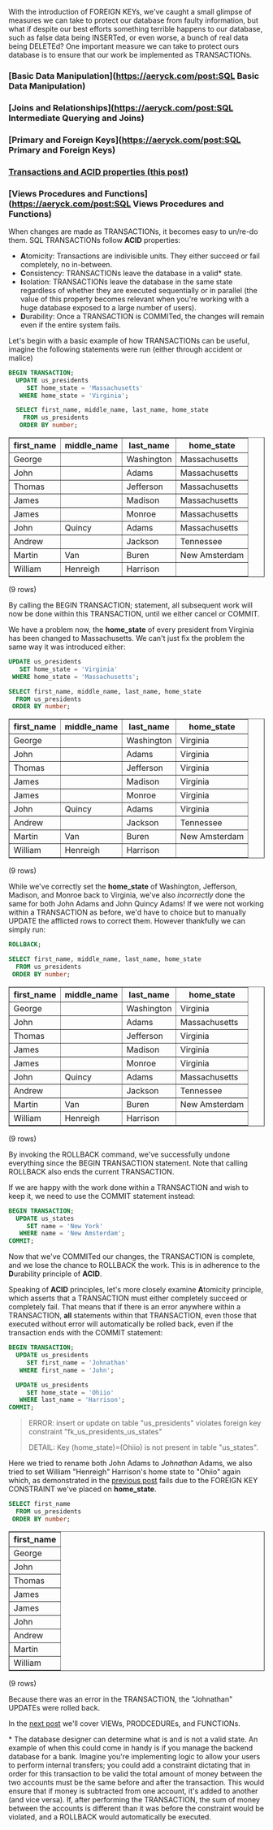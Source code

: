 With the introduction of FOREIGN KEYs, we've caught a small glimpse of measures
we can take to protect our database from faulty information, but what if despite
our best efforts something terrible happens to our database, such as false data
being INSERTed, or even worse, a bunch of real data being DELETEd? One important
measure we can take to protect ours database is to ensure that our work be
implemented as TRANSACTIONs. 

### [Basic Data Manipulation](https://aeryck.com/post:SQL Basic Data Manipulation)
### [Joins and Relationships](https://aeryck.com/post:SQL Intermediate Querying and Joins)
### [Primary and Foreign Keys](https://aeryck.com/post:SQL Primary and Foreign Keys)
### [Transactions and ACID properties (this post)](https://aeryck.com/post:SQL%20Transactions%20and%20ACID%20properties)
### [Views Procedures and Functions](https://aeryck.com/post:SQL Views Procedures and Functions)


When changes are made as TRANSACTIONs, it becomes
easy to un/re-do them. SQL TRANSACTIONs follow **ACID** properties:

+ **A**tomicity: Transactions are indivisible units. They either succeed or
  fail completely, no in-between.
+ **C**onsistency: TRANSACTIONs leave the database in a valid\* state.
+ **I**solation: TRANSACTIONs leave the database in the same state
  regardless of whether they are executed sequentially or in parallel (the value
  of this property becomes relevant when you're working with a huge database
  exposed to a large number of users).
+ **D**urability: Once a TRANSACTION is COMMITed, the changes will remain
  even if the entire system fails.

Let's begin with a basic example of how TRANSACTIONs can be useful, imagine the
following statements were run (either through accident or malice)

```sql
BEGIN TRANSACTION;
  UPDATE us_presidents
     SET home_state = 'Massachusetts'
   WHERE home_state = 'Virginia';

  SELECT first_name, middle_name, last_name, home_state
    FROM us_presidents
   ORDER BY number;
```

<table border="1">
  <tr>
    <th align="center">first_name</th>
    <th align="center">middle_name</th>
    <th align="center">last_name</th>
    <th align="center">home_state</th>
  </tr>
  <tr valign="top">
    <td align="left">George</td>
    <td align="left">&nbsp; </td>
    <td align="left">Washington</td>
    <td align="left">Massachusetts</td>
  </tr>
  <tr valign="top">
    <td align="left">John</td>
    <td align="left">&nbsp; </td>
    <td align="left">Adams</td>
    <td align="left">Massachusetts</td>
  </tr>
  <tr valign="top">
    <td align="left">Thomas</td>
    <td align="left">&nbsp; </td>
    <td align="left">Jefferson</td>
    <td align="left">Massachusetts</td>
  </tr>
  <tr valign="top">
    <td align="left">James</td>
    <td align="left">&nbsp; </td>
    <td align="left">Madison</td>
    <td align="left">Massachusetts</td>
  </tr>
  <tr valign="top">
    <td align="left">James</td>
    <td align="left">&nbsp; </td>
    <td align="left">Monroe</td>
    <td align="left">Massachusetts</td>
  </tr>
  <tr valign="top">
    <td align="left">John</td>
    <td align="left">Quincy</td>
    <td align="left">Adams</td>
    <td align="left">Massachusetts</td>
  </tr>
  <tr valign="top">
    <td align="left">Andrew</td>
    <td align="left">&nbsp; </td>
    <td align="left">Jackson</td>
    <td align="left">Tennessee</td>
  </tr>
  <tr valign="top">
    <td align="left">Martin</td>
    <td align="left">Van</td>
    <td align="left">Buren</td>
    <td align="left">New Amsterdam</td>
  </tr>
  <tr valign="top">
    <td align="left">William</td>
    <td align="left">Henreigh</td>
    <td align="left">Harrison</td>
    <td align="left">&nbsp; </td>
  </tr>
</table>
<p>(9 rows)<br />
</p>

By calling the BEGIN TRANSACTION; statement, all subsequent work will now be
done within this TRANSACTION, until we either cancel or COMMIT.


We have a problem now, the **home_state** of every president from Virginia has
been changed to Massachusetts. We can't just fix the problem the same way it was
introduced either:

```sql
UPDATE us_presidents
   SET home_state = 'Virginia'
 WHERE home_state = 'Massachusetts';

SELECT first_name, middle_name, last_name, home_state
  FROM us_presidents
 ORDER BY number;
```

<table border="1">
  <tr>
    <th align="center">first_name</th>
    <th align="center">middle_name</th>
    <th align="center">last_name</th>
    <th align="center">home_state</th>
  </tr>
  <tr valign="top">
    <td align="left">George</td>
    <td align="left">&nbsp; </td>
    <td align="left">Washington</td>
    <td align="left">Virginia</td>
  </tr>
  <tr valign="top">
    <td align="left">John</td>
    <td align="left">&nbsp; </td>
    <td align="left">Adams</td>
    <td align="left">Virginia</td>
  </tr>
  <tr valign="top">
    <td align="left">Thomas</td>
    <td align="left">&nbsp; </td>
    <td align="left">Jefferson</td>
    <td align="left">Virginia</td>
  </tr>
  <tr valign="top">
    <td align="left">James</td>
    <td align="left">&nbsp; </td>
    <td align="left">Madison</td>
    <td align="left">Virginia</td>
  </tr>
  <tr valign="top">
    <td align="left">James</td>
    <td align="left">&nbsp; </td>
    <td align="left">Monroe</td>
    <td align="left">Virginia</td>
  </tr>
  <tr valign="top">
    <td align="left">John</td>
    <td align="left">Quincy</td>
    <td align="left">Adams</td>
    <td align="left">Virginia</td>
  </tr>
  <tr valign="top">
    <td align="left">Andrew</td>
    <td align="left">&nbsp; </td>
    <td align="left">Jackson</td>
    <td align="left">Tennessee</td>
  </tr>
  <tr valign="top">
    <td align="left">Martin</td>
    <td align="left">Van</td>
    <td align="left">Buren</td>
    <td align="left">New Amsterdam</td>
  </tr>
  <tr valign="top">
    <td align="left">William</td>
    <td align="left">Henreigh</td>
    <td align="left">Harrison</td>
    <td align="left">&nbsp; </td>
  </tr>
</table>
<p>(9 rows)<br />
</p>

While we've correctly set the **home_state** of Washington, Jefferson, Madison,
and Monroe back to Virginia, we've also *incorrectly* done the same for both
John Adams and John Quincy Adams! If we were not working within a TRANSACTION as
before, we'd have to choice but to manually UPDATE the afflicted rows to correct
them. However thankfully we can simply run:

```sql
ROLLBACK;

SELECT first_name, middle_name, last_name, home_state
  FROM us_presidents
 ORDER BY number;
```

<table border="1">
  <tr>
    <th align="center">first_name</th>
    <th align="center">middle_name</th>
    <th align="center">last_name</th>
    <th align="center">home_state</th>
  </tr>
  <tr valign="top">
    <td align="left">George</td>
    <td align="left">&nbsp; </td>
    <td align="left">Washington</td>
    <td align="left">Virginia</td>
  </tr>
  <tr valign="top">
    <td align="left">John</td>
    <td align="left">&nbsp; </td>
    <td align="left">Adams</td>
    <td align="left">Massachusetts</td>
  </tr>
  <tr valign="top">
    <td align="left">Thomas</td>
    <td align="left">&nbsp; </td>
    <td align="left">Jefferson</td>
    <td align="left">Virginia</td>
  </tr>
  <tr valign="top">
    <td align="left">James</td>
    <td align="left">&nbsp; </td>
    <td align="left">Madison</td>
    <td align="left">Virginia</td>
  </tr>
  <tr valign="top">
    <td align="left">James</td>
    <td align="left">&nbsp; </td>
    <td align="left">Monroe</td>
    <td align="left">Virginia</td>
  </tr>
  <tr valign="top">
    <td align="left">John</td>
    <td align="left">Quincy</td>
    <td align="left">Adams</td>
    <td align="left">Massachusetts</td>
  </tr>
  <tr valign="top">
    <td align="left">Andrew</td>
    <td align="left">&nbsp; </td>
    <td align="left">Jackson</td>
    <td align="left">Tennessee</td>
  </tr>
  <tr valign="top">
    <td align="left">Martin</td>
    <td align="left">Van</td>
    <td align="left">Buren</td>
    <td align="left">New Amsterdam</td>
  </tr>
  <tr valign="top">
    <td align="left">William</td>
    <td align="left">Henreigh</td>
    <td align="left">Harrison</td>
    <td align="left">&nbsp; </td>
  </tr>
</table>
<p>(9 rows)<br />
</p>

By invoking the ROLLBACK command, we've successfully undone everything since the
BEGIN TRANSACTION statement. Note that calling ROLLBACK also ends the current
TRANSACTION.

If we are happy with the work done within a TRANSACTION and wish to keep it, we
need to use the COMMIT statement instead:

```sql
BEGIN TRANSACTION;
  UPDATE us_states
     SET name = 'New York'
   WHERE name = 'New Amsterdam';
COMMIT;
```

Now that we've COMMITed our changes, the TRANSACTION is complete, and we lose
the chance to ROLLBACK the work. This is in adherence to the **D**urability
principle of **ACID**.

Speaking of **ACID** principles, let's more closely examine **A**tomicity
principle, which asserts that a TRANSACTION must either completely succeed or
completely fail. That means that if there is an error anywhere within a
TRANSACTION, **all** statements within that TRANSACTION, even those that
executed without error will automatically be rolled back, even if the
transaction ends with the COMMIT statement:

```sql
BEGIN TRANSACTION;
  UPDATE us_presidents
     SET first_name = 'Johnathan'
   WHERE first_name = 'John';

  UPDATE us_presidents
     SET home_state = 'Ohiio'
   WHERE last_name = 'Harrison';
COMMIT;
```

> ERROR:  insert or update on table "us_presidents" violates foreign key constraint "fk_us_presidents_us_states"
> 
> DETAIL:  Key (home_state)=(Ohiio) is not present in table "us_states".

Here we tried to rename both John Adams to *Johnathan* Adams, we also tried to set
William "Henreigh" Harrison's home state to "Ohiio" again which, as demonstrated
in the [previous
post](https://aeryck.com/post:SQL%20Primary%20and%20Foreign%20Keys) fails due to
the FOREIGN KEY CONSTRAINT we've placed on **home_state**.

```sql
SELECT first_name
  FROM us_presidents
 ORDER BY number;
```

<table border="1">
  <tr>
    <th align="center">first_name</th>
  </tr>
  <tr valign="top">
    <td align="left">George</td>
  </tr>
  <tr valign="top">
    <td align="left">John</td>
  </tr>
  <tr valign="top">
    <td align="left">Thomas</td>
  </tr>
  <tr valign="top">
    <td align="left">James</td>
  </tr>
  <tr valign="top">
    <td align="left">James</td>
  </tr>
  <tr valign="top">
    <td align="left">John</td>
  </tr>
  <tr valign="top">
    <td align="left">Andrew</td>
  </tr>
  <tr valign="top">
    <td align="left">Martin</td>
  </tr>
  <tr valign="top">
    <td align="left">William</td>
  </tr>
</table>
<p>(9 rows)<br />
</p>

Because there was an error in the TRANSACTION, the "Johnathan" UPDATEs were
rolled back.

In the [next post]() we'll cover VIEWs, PRODCEDUREs, and FUNCTIONs.


\* The database designer can determine what is and is not a valid state. An
example of when this could come in handy is if you manage the backend database
for a bank. Imagine you're implementing logic to allow your users to perform
internal transfers; you could add a constraint dictating that in order for this
transaction to be valid the total amount of money between the two accounts must
be the same before and after the transaction. This would ensure that if money is
subtracted from one account, it's added to another (and vice versa). If, after
performing the TRANSACTION, the sum of money between the accounts is different
than it was before the constraint would be violated, and a ROLLBACK would
automatically be executed.
